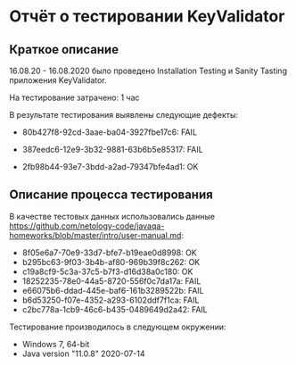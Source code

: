 # Отчёт о тестировании KeyValidator
## Краткое описание
16.08.20 - 16.08.2020 было проведено Installation Testing и Sanity Tasting приложения KeyValidator.

На тестирование затрачено: 1 час

В результате тестирования выявлены следующие дефекты:

- 80b427f8-92cd-3aae-ba04-3927fbe17c6: FAIL
- 387eedc6-12e9-3b32-9881-63b6b5e85317: FAIL

- 2fb98b44-93e7-3bdd-a2ad-79347bfe4ad1: OK
## Описание процесса тестирования



В качестве тестовых данных использовались данные https://github.com/netology-code/javaqa-homeworks/blob/master/intro/user-manual.md:

- 8f05e6a7-70e9-33d7-bfe7-b19eae0d8998: OK
- b295bc63-9f03-3b4b-af80-969b39f8c262: OK
- c19a8cf9-5c3a-37c5-b7f3-d16d38a0c180: OK
- 18252235-78e0-44a5-8720-556f0c7da17a: FAIL
- e66075b6-ddad-445e-baf6-161b3289522b: FAIL
- b6d53250-f07e-4352-a293-6102ddf7f1ca: FAIL
- c2bc778a-1cb9-46c6-b435-0489649d2a42: FAIL

Тестирование производилось в следующем окружении:

- Windows 7, 64-bit
- Java version "11.0.8" 2020-07-14

